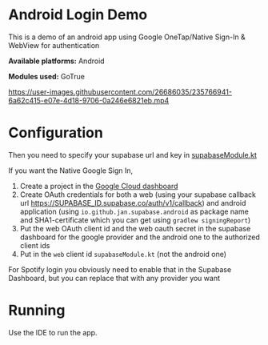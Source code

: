 # Android Login Demo

This is a demo of an android app using Google OneTap/Native Sign-In & WebView for authentication

**Available platforms:** Android

**Modules used:** GoTrue

https://user-images.githubusercontent.com/26686035/235766941-6a62c415-e07e-4d18-9706-0a246e6821eb.mp4

# Configuration

Then you need to specify your supabase url and key in [supabaseModule.kt](https://github.com/supabase-community/supabase-kt/blob/master/demos/android-login/common/src/commonMain/kotlin/io/github/jan/supabase/common/di/supabaseModule.kt)

If you want the Native Google Sign In,
1. Create a project in the [Google Cloud dashboard](https://console.cloud.google.com/)
2. Create OAuth credentials for both a web (using your supabase callback url https://SUPABASE_ID.supabase.co/auth/v1/callback) and android application (using `io.github.jan.supabase.android` as package name and SHA1-certificate which you can get using `gradlew signingReport`)
3. Put the web OAuth client id and the web oauth secret in the supabase dashboard for the google provider and the android one to the authorized client ids
4. Put in the `web` client id `supabaseModule.kt` (not the android one)

For Spotify login you obviously need to enable that in the Supabase Dashboard, but you can replace that with any provider you want

# Running

Use the IDE to run the app.
